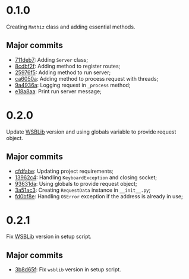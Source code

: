 # 0.1.0

Creating `Mathiz` class and adding essential methods.

## Major commits

- [711deb7](https://github.com/firlast/mathiz/commit/711deb7): Adding `Server` class;
- [8cdbf2f](https://github.com/firlast/mathiz/commit/8cdbf2f): Adding method to register routes;
- [25976f5](https://github.com/firlast/mathiz/commit/25976f5): Adding method to run server;
- [ca6050a](https://github.com/firlast/mathiz/commit/ca6050a): Adding method to process request with threads;
- [9a4936a](https://github.com/firlast/mathiz/commit/9a4936a): Logging request in `_process` method;
- [e18a8aa](https://github.com/firlast/mathiz/commit/e18a8aa): Print run server message;

# 0.2.0

Update [WSBLib](https://github.com/firlast/wsblib) version and using globals variable to provide request object.

## Major commits

- [cfdfabe](https://github.com/firlast/mathiz/commit/cfdfabe): Updating project requirements;
- [13962c4](https://github.com/firlast/mathiz/commit/13962c4): Handling `KeyboardException` and closing socket;
- [93631da](https://github.com/firlast/mathiz/commit/93631da): Using globals to provide request object;
- [3a51ac3](https://github.com/firlast/mathiz/commit/3a51ac3): Creating `RequestData` instance in `__init__.py`;
- [fd0bf8e](https://github.com/firlast/mathiz/commit/fd0bf8e): Handling `OSError` exception if the address is already in use;

# 0.2.1

Fix [WSBLib](https://github.com/firlast/wsblib) version in setup script.

## Major commits

- [3b8d65f](https://github.com/firlast/mathiz/commit/3b8d65f): Fix `wsblib` version in setup script.